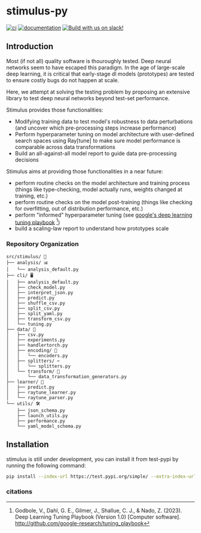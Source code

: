 # stimulus-py

[![ci](https://github.com/mathysgrapotte/stimulus-py/workflows/ci/badge.svg)](https://github.com/mathysgrapotte/stimulus-py/actions?query=workflow%3Aci)
[![documentation](https://img.shields.io/badge/docs-mkdocs-708FCC.svg?style=flat)](https://mathysgrapotte.github.io/stimulus-py/)
[![Build with us on slack!](http://img.shields.io/badge/slack-nf--core%20%23deepmodeloptim-4A154B?labelColor=000000&logo=slack)](https://nfcore.slack.com/channels/deepmodeloptim)

<!-- [![pypi version](https://img.shields.io/pypi/v/stimulus-py.svg)](https://pypi.org/project/stimulus-py/) -->

## Introduction

Most (if not all) quality software is thouroughly tested. Deep neural networks seem to have escaped this paradigm. 
In the age of large-scale deep learning, it is critical that early-stage dl models (prototypes) are tested to ensure costly bugs do not happen at scale.

Here, we attempt at solving the testing problem by proposing an extensive library to test deep neural networks beyond test-set performance. 

Stimulus provides those functionalities: 
* Modifying training data to test model's robustness to data perturbations (and uncover which pre-processing steps increase performance)
* Perform hyperparameter tuning on model architecture with user-defined search spaces using Ray[tune] to make sure model performance is comparable across data transformations 
* Build an all-against-all model report to guide data pre-processing decisions

Stimulus aims at providing those functionalities in a near future:
* perform routine checks on the model architecture and training process (things like type-checking, model actually runs, weights changed at training, etc.)
* perform routine checks on the model post-training (things like checking for overfitting, out of distribution performance, etc.) 
* perform "informed" hyperparameter tuning (see [google's deep learning tuning playbook](https://github.com/google-research/tuning_playbook) [^1])
* build a scaling-law report to understand how prototypes scale


### Repository Organization  

```
src/stimulus/ 🧪
├── analysis/ 📊
│   └── analysis_default.py
├── cli/ 🖥️
│   ├── analysis_default.py
│   ├── check_model.py
│   ├── interpret_json.py
│   ├── predict.py
│   ├── shuffle_csv.py
│   ├── split_csv.py
│   ├── split_yaml.py
│   ├── transform_csv.py
│   └── tuning.py
├── data/ 📁
│   ├── csv.py
│   ├── experiments.py
│   ├── handlertorch.py
│   ├── encoding/ 🔐
│   │   └── encoders.py
│   ├── splitters/ ✂️
│   │   └── splitters.py
│   └── transform/ 🔄
│       └── data_transformation_generators.py
├── learner/ 🧠
│   ├── predict.py
│   ├── raytune_learner.py
│   └── raytune_parser.py
└── utils/ 🛠️
    ├── json_schema.py
    ├── launch_utils.py
    ├── performance.py
    └── yaml_model_schema.py
```

## Installation

stimulus is still under development, you can install it from test-pypi by running the following command:

```bash
pip install --index-url https://test.pypi.org/simple/ --extra-index-url https://pypi.org/simple stimulus-py==0.0.10
```


### citations

[^1]: Godbole, V., Dahl, G. E., Gilmer, J., Shallue, C. J., & Nado, Z. (2023). Deep Learning Tuning Playbook (Version 1.0) [Computer software]. http://github.com/google-research/tuning_playbook